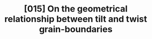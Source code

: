 ---
title: "[015] On the geometrical relationship between tilt and twist grain-boundaries"
collection: publications
permalink: /publication/00015
citation: 'D. Wolf and J. F. Lutsko, &quot;On the geometrical relationship between tilt and twist grain-boundaries&quot;, <i>Zeitschrift fur Kristallographie</i>, <strong>189</strong>, 239 (1989)'
---